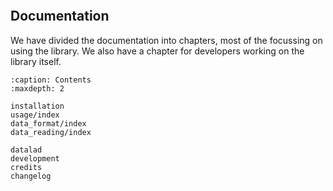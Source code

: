 ```{include} ../../README.md
```
## Documentation

We have divided the documentation into chapters, most of the focussing on using the
library.
We also have a chapter for developers working on the library itself.

```{toctree}
:caption: Contents
:maxdepth: 2

installation
usage/index
data_format/index
data_reading/index

datalad
development
credits
changelog
```
